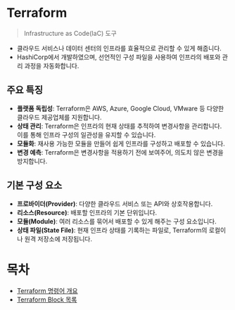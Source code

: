 # Terraform
> Infrastructure as Code(IaC) 도구

- 클라우드 서비스나 데이터 센터의 인프라를 효율적으로 관리할 수 있게 해줍니다.
- HashiCorp에서 개발하였으며, 선언적인 구성 파일을 사용하여 인프라의 배포와 관리 과정을 자동화합니다.

## 주요 특징
- **플랫폼 독립성**: Terraform은 AWS, Azure, Google Cloud, VMware 등 다양한 클라우드 제공업체를 지원합니다.
- **상태 관리**: Terraform은 인프라의 현재 상태를 추적하여 변경사항을 관리합니다. 이를 통해 인프라 구성의 일관성을 유지할 수 있습니다.
- **모듈화**: 재사용 가능한 모듈을 만들어 쉽게 인프라를 구성하고 배포할 수 있습니다.
- **변경 예측**: Terraform은 변경사항을 적용하기 전에 보여주어, 의도치 않은 변경을 방지합니다.

## 기본 구성 요소
- **프로바이더(Provider)**: 다양한 클라우드 서비스 또는 API와 상호작용합니다.
- **리소스(Resource)**: 배포할 인프라의 기본 단위입니다.
- **모듈(Module)**: 여러 리소스를 묶어서 배포할 수 있게 해주는 구성 요소입니다.
- **상태 파일(State File)**: 현재 인프라 상태를 기록하는 파일로, Terraform의 로컬이나 원격 저장소에 저장됩니다.

# 목차
- [Terraform 명령어 개요](./docs/1_basic.md)
- [Terraform Block 목록](./docs/2_blocks.md)
